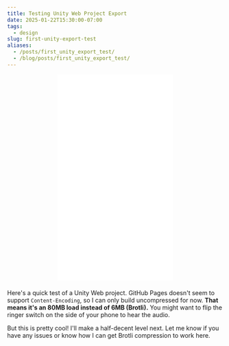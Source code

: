 ```yaml
---
title: Testing Unity Web Project Export
date: 2025-01-22T15:30:00-07:00
tags:
  - design
slug: first-unity-export-test
aliases:
  - /posts/first_unity_export_test/
  - /blog/posts/first_unity_export_test/
---
```


<div style="display:flex; justify-content:center; margin-bottom:20px; overflow:hidden;">
  <iframe
    src="/unity-project/index.html"
    width="270"
    height="480"
    frameborder="0"
    scrolling="no"
    allowfullscreen>
  </iframe>
</div>


Here's a quick test of a Unity Web project. GitHub Pages doesn't seem to support `Content-Encoding`, so I can only build uncompressed for now. **That means it's an 80MB load instead of 6MB (Brotli).** You might want to flip the ringer switch on the side of your phone to hear the audio.


But this is pretty cool! I'll make a half-decent level next. Let me know if you have any issues or know how I can get Brotli compression to work here.

